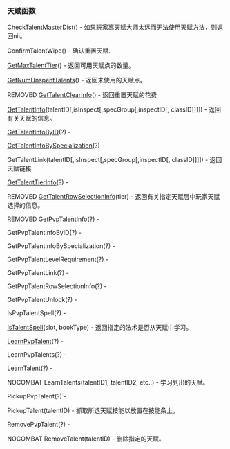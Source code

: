 ### 天赋函数

CheckTalentMasterDist\(\) - 如果玩家离天赋大师太远而无法使用天赋方法，则返回nil。

ConfirmTalentWipe\(\) - 确认重置天赋.

[GetMaxTalentTier](https://wow.gamepedia.com/API_GetMaxTalentTier)\(\) - 返回可用天赋点的数量。

[GetNumUnspentTalents](https://wow.gamepedia.com/API_GetNumUnspentTalents)\(\) - 返回未使用的天赋点。

REMOVED [GetTalentClearInfo](https://wow.gamepedia.com/API_GetTalentClearInfo)\(\) - 返回重置天赋的花费

[GetTalentInfo](https://wow.gamepedia.com/API_GetTalentInfo)\(talentID\[,isInspect\[,specGroup\[,inspectID\[, classID\]\]\]\]\) - 返回有关天赋的信息。

[GetTalentInfoByID](https://wow.gamepedia.com/API_GetTalentInfoByID)\(?\) -

[GetTalentInfoBySpecialization](https://wow.gamepedia.com/API_GetTalentInfoBySpecialization)\(?\) -

GetTalentLink\(talentID\[,isInspect\[,specGroup\[,inspectID\[, classID\]\]\]\]\) - 返回天赋链接

[GetTalentTierInfo](https://wow.gamepedia.com/API_GetTalentTierInfo)\(?\) -

REMOVED [GetTalentRowSelectionInfo](https://wow.gamepedia.com/API_GetTalentRowSelectionInfo)\(tier\) - 返回有关指定天赋层中玩家天赋选择的信息。

REMOVED [GetPvpTalentInfo](https://wow.gamepedia.com/API_GetPvpTalentInfo)\(?\) -

GetPvpTalentInfoByID\(?\) -

GetPvpTalentInfoBySpecialization\(?\) -

GetPvpTalentLevelRequirement\(?\) -

GetPvpTalentLink\(?\) -

GetPvpTalentRowSelectionInfo\(?\) -

GetPvpTalentUnlock\(?\) -

IsPvpTalentSpell\(?\) -

[IsTalentSpell](https://wow.gamepedia.com/API_IsTalentSpell)\(slot, bookType\) - 返回指定的法术是否从天赋中学习。

[LearnPvpTalent](https://wow.gamepedia.com/API_LearnPvpTalent)\(?\) -

LearnPvpTalents\(?\) -

[LearnTalent](https://wow.gamepedia.com/API_LearnTalent)\(?\) -

NOCOMBAT LearnTalents\(talentID1, talentID2, etc..\) - 学习列出的天赋。

PickupPvpTalent\(?\) -

PickupTalent\(talentID\) - 抓取所选天赋技能以放置在技能条上。

RemovePvpTalent\(?\) -

NOCOMBAT RemoveTalent\(talentID\) - 删除指定的天赋。



